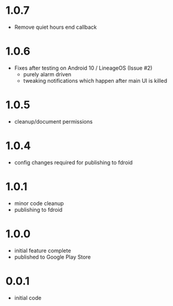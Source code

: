 # 1.0.7
- Remove quiet hours end callback

# 1.0.6
- Fixes after testing on Android 10 / LineageOS (Issue #2)
    - purely alarm driven
    - tweaking notifications which happen after main UI is killed

# 1.0.5
- cleanup/document permissions

# 1.0.4
- config changes required for publishing to fdroid

# 1.0.1
- minor code cleanup
- publishing to fdroid

# 1.0.0
- initial feature complete
- published to Google Play Store

# 0.0.1
- initial code
